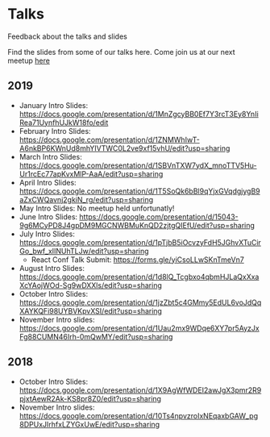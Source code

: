 # Talks
Feedback about the talks and slides

Find the slides from some of our talks here.
Come join us at our next meetup [here](https://meetup.com/leicesterjs)

## 2019
* January Intro Slides: https://docs.google.com/presentation/d/1MnZgcyBB0Ef7Y3rcT3Ey8YnIiRea71UynfhUJkW18fo/edit
* February Intro Slides: https://docs.google.com/presentation/d/1ZNMWhIwT-A6nkBP6KWnUd8mhYIVTWC0L2ve9xf15vhU/edit?usp=sharing
* March Intro Slides: https://docs.google.com/presentation/d/1SBVnTXW7ydX_mnoTTV5Hu-Ur1rcEc77apKvxMlP-AaA/edit?usp=sharing
* April Intro Slides: https://docs.google.com/presentation/d/1T5SoQk6bBl9qYjxGVqdgjygB9aZxCWQavnj2gkiN_rg/edit?usp=sharing
* May Intro Slides: No meetup held unfortunatly!
* June Intro Slides: https://docs.google.com/presentation/d/15043-9g6MCyPD8J4gpDM9MGCNWBMuKnQD2zjtgQIEfU/edit?usp=sharing
* July Intro Slides: https://docs.google.com/presentation/d/1pTjbB5iOcvzyFdH5JGhvXTuCirGo_bwf_xIINUhTLJw/edit?usp=sharing
  - React Conf Talk Submit: https://forms.gle/yiCsoLLwSKnTmeVn7
* August Intro Slides: https://docs.google.com/presentation/d/1d8lQ_Tcgbxo4qbmHJLaQxXxaXcYAojWOd-Sg9wDXXls/edit?usp=sharing
* October Intro Slides: https://docs.google.com/presentation/d/1jzZbt5c4GMmy5EdUL6voJdQqXAYKQFi98UYBVKpvXSI/edit?usp=sharing
* November Intro slides: https://docs.google.com/presentation/d/1Uau2mx9WDqe6XY7pr5AyzJxFg88CUMN46Irh-0mQwMY/edit?usp=sharing

## 2018
* October Intro Slides: https://docs.google.com/presentation/d/1X9AgWfWDEI2awJgX3pmr2R9pjxtAewR2Ak-KS8pr8Z0/edit?usp=sharing
* November Intro slides: https://docs.google.com/presentation/d/10Ts4npvzroIxNEqaxbGAW_pg8DPUxJIrhfxLZYGxUwE/edit?usp=sharing
